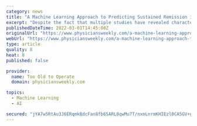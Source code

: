 ```yaml
---
category: news
title: "A Machine Learning Approach to Predicting Sustained Remission in Rheumatoid Arthritis Patients Treated with Biologic Agents"
excerpt: "Despite the fact that multiple studies have revealed characteristics related to effective treatment outcomes in rheumatoid arthritis (RA), there was a dearth of accurate prediction models for patients on biologic drugs who were in remission."
publishedDateTime: 2022-03-01T14:45:00Z
originalUrl: "https://www.physiciansweekly.com/a-machine-learning-approach-to-predicting-sustained-remission-in-rheumatoid-arthritis-patients-treated-with-biologic-agents/"
webUrl: "https://www.physiciansweekly.com/a-machine-learning-approach-to-predicting-sustained-remission-in-rheumatoid-arthritis-patients-treated-with-biologic-agents/"
type: article
quality: 8
heat: 8
published: false

provider:
  name: Too Old to Operate
  domain: physiciansweekly.com

topics:
  - Machine Learning
  - AI

secured: "jYA7w5RtAu3J6ERqmkBdcFan8fb6SARL8qwMu7T/nxmLnrmKHIEzl0CA5GV+grDQ0bT4fWz/zOzBZBBWBRDAyIy4yEtMwZvfwpdR/k5Hkk80r+7NuELpmPvxe6+u2qEXDYoCuP3ZTAun2gd4/B+bRJlZwNLU6bwOeOgR3qhB5O8GS4hFbGPJ62nBGSM37tXY4ZSZ2riYPXKqX60oTg+cKgvcCG5Hyxp2NqG2W7bm44nuZbmjfLOIRe6S0htdprnCgBEW3f9YaJZdHQCUOCtmk5brTODqn8itx3ODZs33c2zK72ynMKFPdUqzidYt4uvAIBHAOwJr+dUeC7EoiaTWK5NpvfljEvBfTXM0Qt9okHw=;CnGCigpB4OMAi93cqTxx/Q=="
---
```


